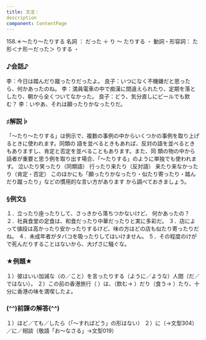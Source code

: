 ```yaml
---
title: 文法：
description
component: ContentPage
---
```



158.＊～たり～たりする
名詞 ： だった ＋ り ～ たりする ・
動詞・形容詞： た形＜ナ形ーだった＞ りする ・
### ♪会話♪
李：今日は踏んだり蹴ったりだったよ。
良子：いつになく不機嫌だと思ったら、何かあったのね。
李：満員電車の中で痴漢に間違えられたり、定期を落としたり、朝から全くついてなかった。 良子：どう、気分直しにビールでも飲む？
李：いやあ、それは願ったりかなったりだ。
### ♯解説♭
「～たり～たりする」は例示で、複数の事例の中からいくつかの事例を取り上げるときに使われます。同類の 語を並べるときもあれば、反対の語を並べるときもありますし、肯定と否定を並べることもあります。また、同 類の物の中から話者が重要と思う例を取り出す場合、「～たりする」のように単独でも使われます。
泣いたり笑ったり（同類語） 行ったり来たり（反対語） 来たり来なかったり（肯定・否定）
このほかにも「願ったりかなったり・似たり寄ったり・踏んだり蹴ったり」などの慣用的な言い方があります
から調べておきましょう。
### §例文§
１．立ったり座ったりして、さっきから落ちつかないけど、 何かあったの？
２．社員食堂の定食は、和食だったり中華だったりと実に多彩だ。
３．店によって値段は高かったり安かったりするけど、味の方はどの店も似たり寄ったりだね。
４．未成年者がタバコを吸ったりしてはいけません。
５．その程度のけがで死んだりすることはないから、大げさに騒ぐな。
### ★例題★
１）彼はいい加減な（の／こと）を言ったりする（ように／ような）人間（だ／ではない）。
２）この前の香港旅行（ ）は、（飲む→ ）だり（食う→ ）たり、十分に香港の味を満喫したよ。
### (^^)前課の解答(^^)
１）ほど／ても／したら（「～すればどう」の形はない）
２）に（→文型304）／に／相談（敬語「お～なさる」→文型019）
